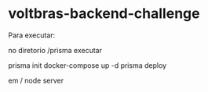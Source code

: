 # voltbras-backend-challenge

Para executar:

no diretorio /prisma executar

prisma init
docker-compose up -d
prisma deploy

em /
node server


